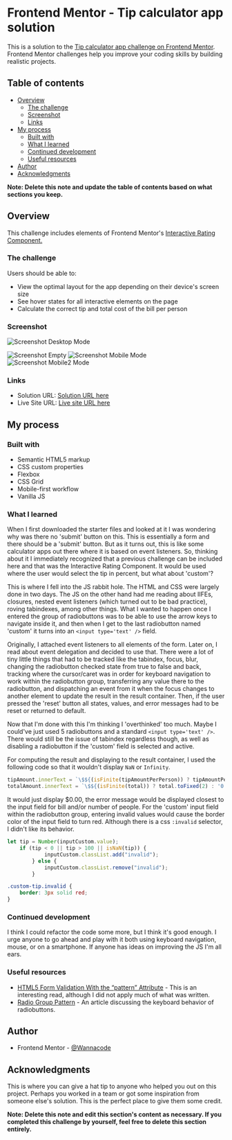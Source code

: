 # Frontend Mentor - Tip calculator app solution

This is a solution to the [Tip calculator app challenge on Frontend Mentor](https://www.frontendmentor.io/challenges/tip-calculator-app-ugJNGbJUX). Frontend Mentor challenges help you improve your coding skills by building realistic projects.

## Table of contents

- [Overview](#overview)
  - [The challenge](#the-challenge)
  - [Screenshot](#screenshot)
  - [Links](#links)
- [My process](#my-process)
  - [Built with](#built-with)
  - [What I learned](#what-i-learned)
  - [Continued development](#continued-development)
  - [Useful resources](#useful-resources)
- [Author](#author)
- [Acknowledgments](#acknowledgments)

**Note: Delete this note and update the table of contents based on what sections you keep.**

## Overview

This challenge includes elements of Frontend Mentor's [Interactive Rating Component.](https://www.frontendmentor.io/challenges/interactive-rating-component-koxpeBUmI/hub)

### The challenge

Users should be able to:

- View the optimal layout for the app depending on their device's screen size
- See hover states for all interactive elements on the page
- Calculate the correct tip and total cost of the bill per person

### Screenshot

![Screenshot Desktop Mode](./Screenshot-desktop-202307-17.png)

![Screenshot Empty](./Screenshot-mobile-empty-202307-17.png)
![Screenshot Mobile Mode](./Screenshot-mobile-202307-17.png)
![Screenshot Mobile2 Mode](./Screenshot-mobile-2-202307-17.png)

### Links

- Solution URL: [Solution URL here](https://github.com/kwngptrl/FEM-tip-calculator-app-main)
- Live Site URL: [Live site URL here](https://kwngptrl.github.io/FEM-tip-calculator-app-main/)

## My process

### Built with

- Semantic HTML5 markup
- CSS custom properties
- Flexbox
- CSS Grid
- Mobile-first workflow
- Vanilla JS

### What I learned

When I first downloaded the starter files and looked at it I was wondering why was there no 'submit' button on this. This is essentially a form and there should be a 'submit' button. But as it turns out, this is like some calculator apps out there where it is based on event listeners. So, thinking about it I immediately recognized that a previous challenge can be included here and that was the Interactive Rating Component. It would be used where the user would select the tip in percent, but what about 'custom'?

This is where I fell into the JS rabbit hole. The HTML and CSS were largely done in two days. The JS on the other hand had me reading about IIFEs, closures, nested event listeners (which turned out to be bad practice), roving tabindexes, among other things. What I wanted to happen once I entered the group of radiobuttons was to be able to use the arrow keys to navigate inside it, and then when I get to the last radiobutton named 'custom' it turns into an `<input type='text' />` field.

Originally, I attached event listeners to all elements of the form. Later on, I read about event delegation and decided to use that. There were a lot of tiny little things that had to be tracked like the tabindex, focus, blur, changing the radiobutton checked state from true to false and back, tracking where the cursor/caret was in order for keyboard navigation to work within the radiobutton group, transferring any value there to the radiobutton, and dispatching an event from it when the focus changes to another element to update the result in the result container. Then, if the user pressed the 'reset' button all states, values, and error messages had to be reset or returned to default.

Now that I'm done with this I'm thinking I 'overthinked' too much. Maybe I could've just used 5 radiobuttons and a standard `<input type='text' />`. There would still be the issue of tabindex regardless though, as well as disabling a radiobutton if the 'custom' field is selected and active.

For computing the result and displaying to the result container, I used the following code so that it wouldn't display `NaN` or `Infinity`.
```js
tipAmount.innerText = `\$${(isFinite(tipAmountPerPerson)) ? tipAmountPerPerson.toFixed(2): '0.00'}`;
totalAmount.innerText = `\$${(isFinite(total)) ? total.toFixed(2) : '0.00'}`;
```
It would just display $0.00, the error message would be displayed closest to the input field for bill and/or number of people. For the 'custom' input field within the radiobutton group, entering invalid values would cause the border color of the input field to turn red. Although there is a css ```:invalid``` selector, I didn't like its behavior.
```js
let tip = Number(inputCustom.value);
    if (tip < 0 || tip > 100 || isNaN(tip)) {
            inputCustom.classList.add("invalid");
        } else {
            inputCustom.classList.remove("invalid");
        }
```
```css
.custom-tip.invalid {
    border: 3px solid red;
}
```

### Continued development

I think I could refactor the code some more, but I think it's good enough. I urge anyone to go ahead and play with it both using keyboard navigation,  mouse, or on a smartphone. If anyone has ideas on improving the JS I'm all ears.

### Useful resources

- [HTML5 Form Validation With the “pattern” Attribute](https://webdesign.tutsplus.com/html5-form-validation-with-the-pattern-attribute--cms-25145t) - This is an interesting read, although I did not apply much of what was written.
- [Radio Group Pattern](https://www.w3.org/WAI/ARIA/apg/patterns/radio/#keyboard_interaction) - An article discussing the keyboard behavior of radiobuttons.

## Author

- Frontend Mentor - [@Wannacode](https://www.frontendmentor.io/profile/kwngptrl)

## Acknowledgments

This is where you can give a hat tip to anyone who helped you out on this project. Perhaps you worked in a team or got some inspiration from someone else's solution. This is the perfect place to give them some credit.

**Note: Delete this note and edit this section's content as necessary. If you completed this challenge by yourself, feel free to delete this section entirely.**
